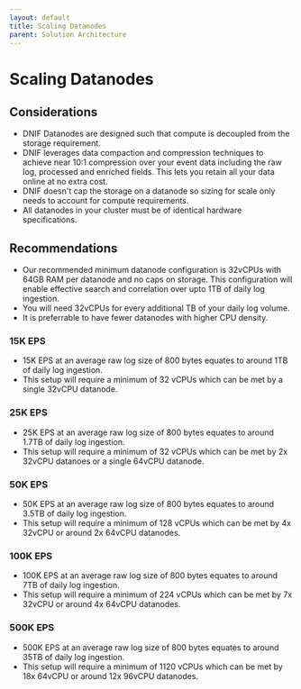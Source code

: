 ```yaml
---
layout: default
title: Scaling Datanodes
parent: Solution Architecture
---
```


# Scaling Datanodes

## Considerations
- DNIF Datanodes are designed such that compute is decoupled from the storage requirement.
- DNIF leverages data compaction and compression techniques to achieve near 10:1 compression over your event data including the raw log, processed and enriched fields. This lets you retain all your data online at no extra cost.
- DNIF doesn't cap the storage on a datanode so sizing for scale only needs to account for compute requirements.
- All datanodes in your cluster must be of identical hardware specifications.

## Recommendations
- Our recommended minimum datanode configuration is 32vCPUs with 64GB RAM per datanode and no caps on storage. This configuration will enable effective search and correlation over upto 1TB of daily log ingestion.
- You will need 32vCPUs for every additional TB of your daily log volume.
- It is preferrable to have fewer datanodes with higher CPU density.

### 15K EPS
- 15K EPS at an average raw log size of 800 bytes equates to around 1TB of daily log ingestion.
- This setup will require a minimum of 32 vCPUs which can be met by a single 32vCPU datanode.

### 25K EPS
- 25K EPS at an average raw log size of 800 bytes equates to around 1.7TB of daily log ingestion.
- This setup will require a minimum of 32 vCPUs which can be met by 2x 32vCPU datanoes or a single 64vCPU datanode.

### 50K EPS
- 50K EPS at an average raw log size of 800 bytes equates to around 3.5TB of daily log ingestion.
- This setup will require a minimum of 128 vCPUs which can be met by 4x 32vCPU or around 2x 64vCPU datanodes.

### 100K EPS
- 100K EPS at an average raw log size of 800 bytes equates to around 7TB of daily log ingestion.
- This setup will require a minimum of 224 vCPUs which can be met by 7x 32vCPU or around 4x 64vCPU datanodes.

### 500K EPS
- 500K EPS at an average raw log size of 800 bytes equates to around 35TB of daily log ingestion.
- This setup will require a minimum of 1120 vCPUs which can be met by 18x 64vCPU or around 12x 96vCPU datanodes.

